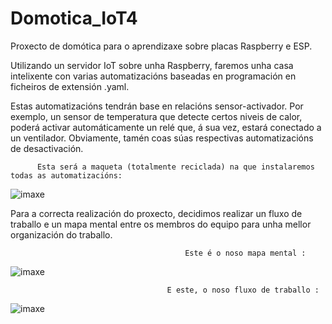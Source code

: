 # Domotica_IoT4
Proxecto de domótica para o aprendizaxe sobre placas Raspberry e ESP.

Utilizando un servidor IoT sobre unha Raspberry, faremos unha casa intelixente con varias automatizacións baseadas en programación en ficheiros de extensión .yaml.

Estas automatizacións tendrán base en relacións sensor-activador. Por exemplo, un sensor de temperatura que detecte certos niveis de calor, poderá activar automáticamente un relé que, á sua vez, estará conectado a un ventilador. Obviamente, tamén coas súas respectivas automatizacións de desactivación.
                            
          Esta será a maqueta (totalmente reciclada) na que instalaremos todas as automatizacións:
![imaxe](https://user-images.githubusercontent.com/129267156/235866331-bed1aa4a-9fd3-4e83-a247-ff30ceac1f51.png)


Para a correcta realización do proxecto, decidimos realizar un fluxo de traballo e un mapa mental entre os membros do equipo para unha mellor organización do traballo.

                                           Este é o noso mapa mental :

![imaxe](https://user-images.githubusercontent.com/129267156/235868421-fa19e1c3-6826-4cca-8e32-3e3d2ceb917b.png)

                                       E este, o noso fluxo de traballo :
                                                
![imaxe](https://user-images.githubusercontent.com/129267156/235869151-fcc0175a-c4fe-49d4-b6de-1caadf519fc7.png)
